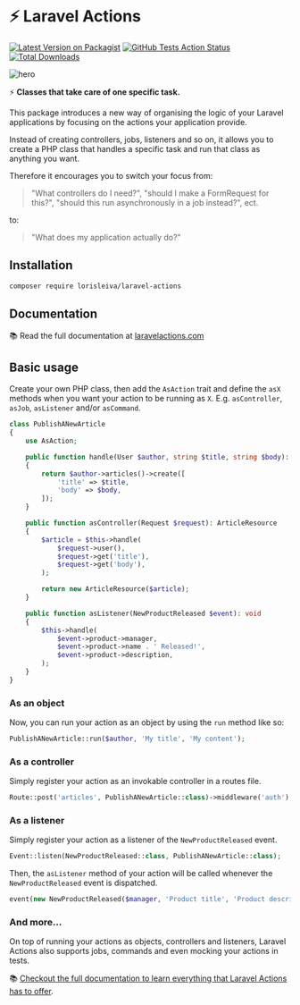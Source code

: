 # ⚡️ Laravel Actions

[![Latest Version on Packagist](https://img.shields.io/packagist/v/lorisleiva/laravel-actions.svg)](https://packagist.org/packages/lorisleiva/laravel-actions)
[![GitHub Tests Action Status](https://img.shields.io/github/workflow/status/lorisleiva/laravel-actions/Tests?label=tests)](https://github.com/lorisleiva/laravel-actions/actions?query=workflow%3ATests+branch%3Anext)
[![Total Downloads](https://img.shields.io/packagist/dt/lorisleiva/laravel-actions.svg)](https://packagist.org/packages/lorisleiva/laravel-actions)

![hero](https://user-images.githubusercontent.com/3642397/104024620-4e572400-51bb-11eb-97fc-c2692b16eaa7.png)

⚡ **Classes that take care of one specific task.**

This package introduces a new way of organising the logic of your Laravel applications by focusing on the actions your application provide.

Instead of creating controllers, jobs, listeners and so on, it allows you to create a PHP class that handles a specific task and run that class as anything you want.

Therefore it encourages you to switch your focus from:

> "What controllers do I need?", "should I make a FormRequest for this?", "should this run asynchronously in a job instead?", ect.

to:

> "What does my application actually do?"

## Installation

```bash
composer require lorisleiva/laravel-actions
```

## Documentation

:books: Read the full documentation at [laravelactions.com](https://laravelactions.com/)

## Basic usage

Create your own PHP class, then add the `AsAction` trait and define the `asX` methods when you want your action to be running as `X`. E.g. `asController`, `asJob`, `asListener` and/or `asCommand`.

``` php
class PublishANewArticle
{
    use AsAction;

    public function handle(User $author, string $title, string $body): Article
    {
        return $author->articles()->create([
            'title' => $title,
            'body' => $body,
        ]);
    }

    public function asController(Request $request): ArticleResource
    {
        $article = $this->handle(
            $request->user(),
            $request->get('title'),
            $request->get('body'),
        );

        return new ArticleResource($article);
    }

    public function asListener(NewProductReleased $event): void
    {
        $this->handle(
            $event->product->manager,
            $event->product->name . ' Released!',
            $event->product->description,
        );
    }
}
```

### As an object

Now, you can run your action as an object by using the `run` method like so:

```php
PublishANewArticle::run($author, 'My title', 'My content');
```

### As a controller

Simply register your action as an invokable controller in a routes file.

```php
Route::post('articles', PublishANewArticle::class)->middleware('auth');
```

### As a listener

Simply register your action as a listener of the `NewProductReleased` event.

```php
Event::listen(NewProductReleased::class, PublishANewArticle::class);
```

Then, the `asListener` method of your action will be called whenever the `NewProductReleased` event is dispatched.

```php
event(new NewProductReleased($manager, 'Product title', 'Product description'));
```

### And more...

On top of running your actions as objects, controllers and listeners, Laravel Actions also supports jobs, commands and even mocking your actions in tests.

📚 [Checkout the full documentation to learn everything that Laravel Actions has to offer](https://laravelactions.com/).
